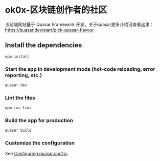 # ok0x-区块链创作者的社区

该前端网站基于 Quasar Framework 开发，关于quasar更多介绍可查看这里：https://quasar.dev/start/pick-quasar-flavour

## Install the dependencies
```bash
npm install
```

### Start the app in development mode (hot-code reloading, error reporting, etc.)
```bash
quasar dev
```

### Lint the files
```bash
npm run lint
```

### Build the app for production
```bash
quasar build
```

### Customize the configuration
See [Configuring quasar.conf.js](https://quasar.dev/quasar-cli/quasar-conf-js).
